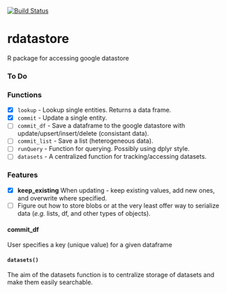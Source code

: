 [![Build Status](https://travis-ci.org/danielecook/rdatastore.svg?branch=master)](https://travis-ci.org/danielecook/rdatastore)

# rdatastore
R package for accessing google datastore


### To Do

### Functions

* [x] `lookup` - Lookup single entities. Returns a data frame.
* [x] `commit` - Update a single entity.
* [ ] `commit_df` - Save a dataframe to the google datastore with update/upsert/insert/delete (consistant data).
* [ ] `commit_list` - Save a list (heterogeneous data).
* [ ] `runQuery` - Function for querying. Possibly using dplyr style.
* [ ] `datasets` - A centralized function for tracking/accessing datasets.

### Features

* [x] __keep_existing__ When updating - keep existing values, add new ones, and overwrite where specified.
* [ ] Figure out how to store blobs or at the very least offer way to serialize data (_e.g._ lists, df, and other types of objects).

#### commit_df

User specifies a key (unique value) for a given dataframe  

#### `datasets()`

The aim of the datasets function is to centralize storage of datasets and make them easily searchable. 
